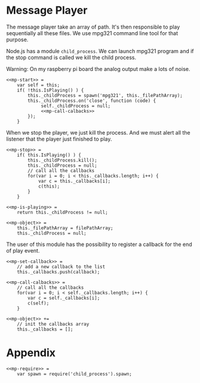 Message Player
==============

The message player take an array of path. It's then responsible to play sequentially all these files. We use mpg321 command line tool for that purpose.

Node.js has a module `child_process`. We can launch mpg321 program and if the stop command is called we kill the child process.

Warning: On my raspberry pi board the analog output make a lots of noise.



```
<<mp-start>> =
	var self = this;
	if( !this.IsPlaying() ) {
		this._childProcess = spawn('mpg321', this._filePathArray);
		this._childProcess.on('close', function (code) {
		 	 self._childProcess = null;
			 <<mp-call-calbacks>>
		});
	}
```


When we stop the player, we just kill the process. And we must alert all the listener that the player just finished to play.

```
<<mp-stop>> =
	if( this.IsPlaying() ) {
		this._childProcess.kill();
		this._childProcess = null;
	    // call all the callbacks
	    for(var i = 0; i < this._callbacks.length; i++) {
	        var c = this._callbacks[i];
	        c(this);
	    }
	}
```



```
<<mp-is-playing>> =
	return this._childProcess != null;
```



```
<<mp-object>> =
    this._filePathArray = filePathArray;
	this._childProcess = null;
```

The user of this module has the possibility to register a callback for the end of play event.

```
<<mp-set-callback>> =
	// add a new callback to the list
	this._callbacks.push(callback);
```

```
<<mp-call-calbacks>> =
	// call all the callbacks
	for(var i = 0; i < self._callbacks.length; i++) {
		var c = self._callbacks[i];
		c(self);
	}
```

```
<<mp-object>> +=
	// init the callbacks array
	this._callbacks = [];
```

Appendix
========

```
<<mp-require>> =
	var spawn = require('child_process').spawn;
```
